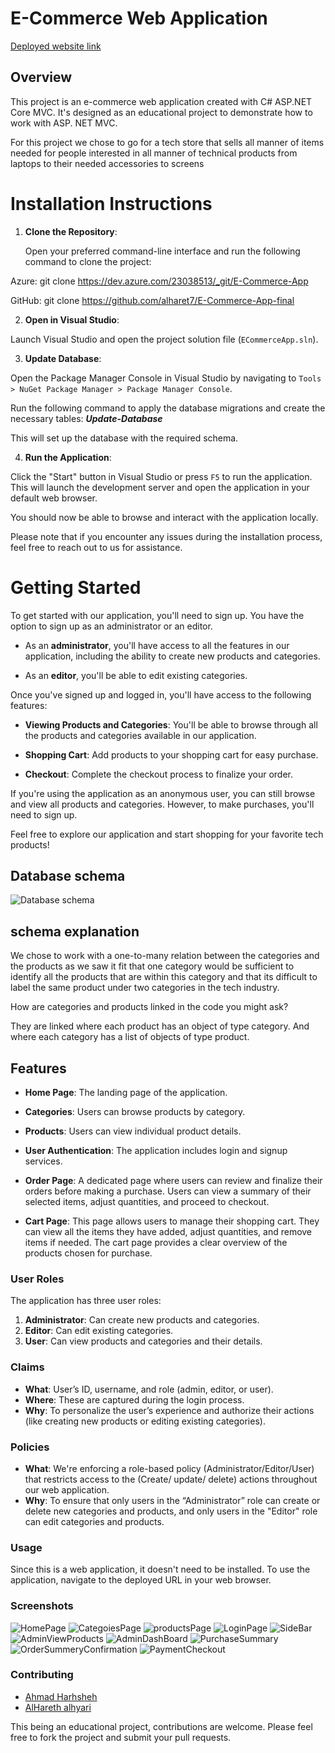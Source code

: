 # E-Commerce Web Application

[Deployed website link](https://e-commerce-app.azurewebsites.net)

## Overview
This project is an e-commerce web application created with C# ASP.NET Core MVC. It's designed as an educational project
to demonstrate how to work with ASP. NET MVC.

For this project we chose to go for a tech store that sells all manner of items needed for people interested in all
manner of technical products from laptops to their needed accessories to screens

# Installation Instructions

1. **Clone the Repository**:

   Open your preferred command-line interface and run the following command to clone the project:

Azure: git clone https://dev.azure.com/23038513/_git/E-Commerce-App

GitHub: git clone https://github.com/alharet7/E-Commerce-App-final

2. **Open in Visual Studio**:

Launch Visual Studio and open the project solution file (`ECommerceApp.sln`).

3. **Update Database**:

Open the Package Manager Console in Visual Studio by navigating to `Tools > NuGet Package Manager > Package Manager Console`.

Run the following command to apply the database migrations and create the necessary tables:
 ***Update-Database***

 
This will set up the database with the required schema.

4. **Run the Application**:

Click the "Start" button in Visual Studio or press `F5` to run the application. This will launch the development server and open the application in your default web browser.

You should now be able to browse and interact with the application locally.

Please note that if you encounter any issues during the installation process, feel free to reach out to us for assistance.

# Getting Started

To get started with our application, you'll need to sign up. You have the option to sign up as an administrator or an editor.

- As an **administrator**, you'll have access to all the features in our application, including the ability to create new products and categories.

- As an **editor**, you'll be able to edit existing categories.

Once you've signed up and logged in, you'll have access to the following features:

- **Viewing Products and Categories**: You'll be able to browse through all the products and categories available in our application.

- **Shopping Cart**: Add products to your shopping cart for easy purchase.

- **Checkout**: Complete the checkout process to finalize your order.

If you're using the application as an anonymous user, you can still browse and view all products and categories. However, to make purchases, you'll need to sign up.

Feel free to explore our application and start shopping for your favorite tech products!


## Database schema

![Database schema](https://cdn.discordapp.com/attachments/1095054312129966161/1152665664243376138/TeckPioneers.png)

## schema explanation

We chose to work with a one-to-many relation between the categories and the products as we saw it fit that one category
would be sufficient to identify all the products that are within this category and that its difficult to label the
same product under two categories in the tech industry.

How are categories and products linked in the code you might ask?

They are linked where each product has an object of type category. And where each category has a list of objects of type product.

## Features

- **Home Page**: The landing page of the application.
- **Categories**: Users can browse products by category.
- **Products**: Users can view individual product details.
- **User Authentication**: The application includes login and signup services.

- **Order Page**: A dedicated page where users can review and finalize their orders before making a purchase. Users can view a summary of their selected items, adjust quantities, and proceed to checkout.

- **Cart Page**: This page allows users to manage their shopping cart. They can view all the items they have added, adjust quantities, and remove items if needed. The cart page provides a clear overview of the products chosen for purchase.

### User Roles

The application has three user roles:

1. **Administrator**: Can create new products and categories.
2. **Editor**: Can edit existing categories.
3. **User**: Can view products and categories and their details.

### Claims

- **What**: User’s ID, username, and role (admin, editor, or user).
- **Where**: These are captured during the login process.
- **Why**: To personalize the user’s experience and authorize their actions (like creating new products or editing existing categories).

### Policies

- **What**: We're enforcing a role-based policy (Administrator/Editor/User) that restricts access to the (Create/ update/ delete) actions throughout our web application.
- **Why**: To ensure that only users in the “Administrator” role can create or delete new categories and products, and only users in the "Editor" role can edit categories and products.

### Usage

Since this is a web application, it doesn't need to be installed. To use the application, navigate to the deployed URL in your web browser.

### Screenshots
![HomePage](https://lab29ecommerceimages.blob.core.windows.net/projectimages/HomePage.png)
![CategoiesPage](https://lab29ecommerceimages.blob.core.windows.net/projectimages/CategoiesPage.png)
![productsPage](https://lab29ecommerceimages.blob.core.windows.net/projectimages/productsPage.png)
![LoginPage](https://lab29ecommerceimages.blob.core.windows.net/projectimages/LoginPage.png)
![SideBar](https://lab29ecommerceimages.blob.core.windows.net/projectimages/SideBar.png)
![AdminViewProducts](https://lab29ecommerceimages.blob.core.windows.net/projectimages/AdminViewProducts.png)
![AdminDashBoard](https://lab29ecommerceimages.blob.core.windows.net/projectimages/AdminDashBoard.png)
![PurchaseSummary](https://lab29ecommerceimages.blob.core.windows.net/projectimages/PurchaseSummary.png)
![OrderSummeryConfirmation](https://lab29ecommerceimages.blob.core.windows.net/projectimages/OrderSummeryConfirmation.png)
![PaymentCheckout](https://lab29ecommerceimages.blob.core.windows.net/projectimages/PaymentCheckout.png)

### Contributing

- [Ahmad Harhsheh](https://www.linkedin.com/in/ahmad-harhsheh-aa1940231/)
- [AlHareth alhyari](https://www.linkedin.com/in/hareth-alhyari-70b2b3123/)

This being an educational project, contributions are welcome. Please feel free to fork the project and submit your pull requests.


